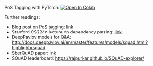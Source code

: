 PoS Tagging with PyTorch:
[![Open In Colab](https://colab.research.google.com/assets/colab-badge.svg)](https://colab.research.google.com/github/neychev/made_nlp_course/blob/master/week09_structured/week09_BiLSTM_for_PoS_Tagging.ipynb)

Further readings:

* Blog post on PoS tagging: [link](https://guillaumegenthial.github.io/sequence-tagging-with-tensorflow.html)
* Stanford CS224n lecture on dependency parsing: [link](https://youtu.be/nC9_RfjYwqA)
* DeepPavlov models for Q&A: http://docs.deeppavlov.ai/en/master/features/models/squad.html?highlight=squad
* SberQuAD paper: [link](https://arxiv.org/pdf/1912.09723.pdf)
* SQuAD leaderboard: https://rajpurkar.github.io/SQuAD-explorer/

